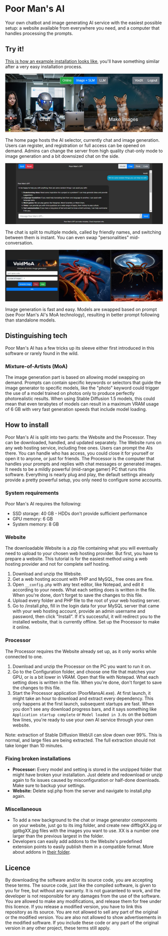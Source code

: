 # Poor Man's AI
Your own chatbot and image generating AI service with the easiest possible
setup: a website available from everywhere you need, and a computer that handles
processing the prompts.

## Try it!
[This is how an example installation looks like](https://ai.sbence.hu), you'll
have something similar after a very easy installation process.

![Home](docs/home.jpg)

The home page hosts the AI selector, currently chat and image generation. Users
can register, and registration or full access can be opened on demand. Admins
can change the server from high quality chat-only mode to image generation and
a bit downsized chat on the side. 

![Home](docs/chat.jpg)

The chat is split to multiple models, called by friendly names, and switching
between them is instant. You can even swap "personalities" mid-conversation.

![Home](docs/image.jpg)

Image generation is fast and easy. Models are swapped based on prompt (see Poor
Man's AI's MoA technology), resulting in better prompt following than standalone
models.

## Distinguishing tech
Poor Man's AI has a few tricks up its sleeve either first introduced in this
software or rarely found in the wild.

### Mixture-of-Artists (MoA)
The image generation part is based on allowing model swapping on demand. Prompts
can contain specific keywords or selectors that guide the image generator to
specific models, like the "photo" keyword could trigger the use of a model
trained on photos only to produce perfectly photorealistic results. When using
Stable Diffusion 1.5 models, this could mean that even terabytes of models can
result in a maximum VRAM usage of 6 GB with very fast generation speeds that
include model loading.

## How to install
Poor Man's AI is split into two parts: the Website and the Processor. They can
be downloaded, handled, and updated separately. The Website runs on any web
hosting service, including free ones. Users can prompt the AIs there. You can
handle who has access, you could close it for yourself or open it to anyone, or
just for friends. The Processor is the computer that handles your prompts and
replies with chat messages or generated images. It needs to be a mildly powerful
(mid-range gamer) PC that runs this software. Everything is nearly plug and
play, the default settings already provide a pretty powerful setup, you only
need to configure some accounts.

### System requirements
Poor Man's AI requires the following:
- SSD storage: 40 GB - HDDs don't provide sufficient performance
- GPU memory: 6 GB
- System memory: 8 GB

### Website
The downloadable Website is a zip file containing what you will eventually need
to upload to your chosen web hosting provider. But first, you have to prepare a
website. This tutorial is for the easiest method using a web hosting provider
and not for complete self hosting.
1. Download and unzip the Website.
1. Get a web hosting account with PHP and MySQL, free ones are fine.
1. Open `__config.php` with any text editor, like Notepad, and edit it according
   to your needs. What each setting does is written in the file. When you're
   done, don't forget to save the changes to this file.
1. Upload every folder and PHP file to the root of your web hosting server.
1. Go to <your website>/install.php, fill in the login data for your MySQL
   server that came with your web hosting account, provide an admin username and
   password, then click "Install". If it's successful, it will redirect you to
   the installed website, that is currently offline. Set up the Processor to
   make it online.

### Processor
The Processor requires the Website already set up, as it only works while
connected to one.
1. Download and unzip the Processor on the PC you want to run it on.
1. Go to the Configuration folder, and choose one file that matches your GPU, or
   is a bit lower in VRAM. Open that file with Notepad. What each setting does
   is written in the file. When you're done, don't forget to save the changes to
   this file.
1. Start the Processor application (PoorMansAI.exe). At first launch, it might
   take an hour to download and extract every dependency. This only happens at
   the first launch, subsequent startups are fast. When you don't see any
   download progress bars, and it says something like `Application startup
   complete` or `Model loaded in 3.0s` on the bottom few lines, you're ready to
   use your own AI service through your own website.

Note: extraction of Stable Diffusion WebUI can slow down over 99%. This is
normal, and large files are being extracted. The full extraction should not take
longer than 10 minutes.

### Fixing broken installations
* **Processor:** Every model and setting is stored in the unzipped folder that
  might have broken your installation. Just delete and redownload or unzip again
  to fix issues caused by misconfiguration or half-done downloads. Make sure to
  backup your settings.
* **Website:** Delete sql.php from the server and navigate to install.php again.

### Miscellaneous
* To add a new background to the chat or image generator components on your
  website, just go to its img folder, and create new diffbgXX.jpg or gptbgXX.jpg
  files with the images you want to use. XX is a number one larger than the
  previous largest in the folder.
* Developers can easily add addons to the Website's predefined extension points
  to easily publish them in a compatible format. More about addons in
  [their folder](./addons_web/README.md).

## Licence
By downloading the software and/or its source code, you are accepting these
terms. The source code, just like the compiled software, is given to you for
free, but without any warranty. It is not guaranteed to work, and the developer
is not responsible for any damages from the use of the software. You are allowed
to make any modifications, and release them for free under this licence. If you
release a modified version, you have to link this repository as its source. You
are not allowed to sell any part of the original or the modified version. You
are also not allowed to show advertisements in the modified software. If you
include these code or any part of the original version in any other project,
these terms still apply.
